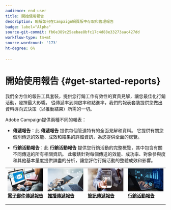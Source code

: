 ```yaml
---
audience: end-user
title: 開始使用報告
description: 瞭解如何在Campaign網頁版中存取和管理報告
badge: label="Alpha"
source-git-commit: fb6e389c25aebae8bfc17c4d88e33273aac427dd
workflow-type: tm+mt
source-wordcount: '173'
ht-degree: 6%

---
```


# 開始使用報告 {#get-started-reports}

我們全方位的報告工具套裝，提供您行銷工作有效性的寶貴見解，讓您最佳化行銷活動，發揮最大影響。 從傳遞率到開啟率和點進率，我們的報表套裝提供您做出資料導向式決策（以推動結果）所需的一切&#x200B;。

Adobe Campaign提供兩種不同的報表：

* **傳遞報告**：此 **傳遞報告** 提供每個管道特有的全面見解和資料。 它提供有關您個別傳送的效能、成效和結果的詳細資訊，為您提供全面的總覽。

* **行銷活動報告**：此 **行銷活動報告** 提供您行銷活動的完整概覽，其中包含有關不同傳送的所有相關資訊。 此報錶針對每個傳送的效能、成功率、對象參與度和其他基本量度提供詳盡的分析，讓您評估行銷活動的整體成效和影響。



<table style="table-layout:fixed"><tr style="border: 0;">
<td>
<a href="email-report.md">
<img alt="銷售機會" src="assets/do-not-localize/email_report.jpeg">
</a>
<div><a href="email-report.md"><strong>電子郵件傳遞報告</strong>
</div>
<p>
</td>
<td>
<a href="push-report.md">
<img alt="不常使用" src="assets/do-not-localize/push_report.jpeg">
</a>
<div>
<a href="push-report.md"><strong> 推播傳遞報告<strong></strong></a>
</div>
<p></td>
<td>
<a href="sms-report.md">
<img alt="驗證" src="assets/do-not-localize/sms_report.png">
</a>
<div>
<a href="sms-report.md"><strong> 簡訊傳遞報告</strong></a>
</div>
<p>
</td>
<td>
<a href="campaign-reports.md">
<img alt="驗證" src="assets/do-not-localize/campaign_report.jpeg">
</a>
<div>
<a href="campaign-reports.md"><strong>行銷活動報告</strong></a>
</div>
<p>
</td>
</tr></table>
